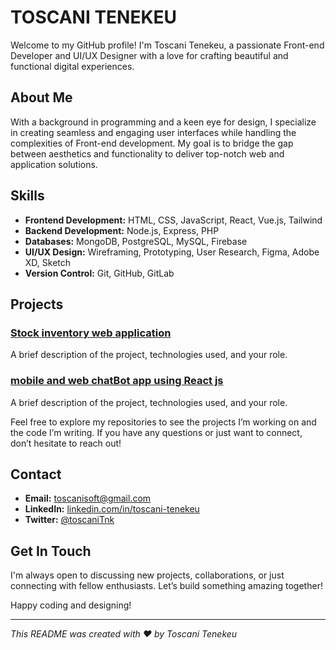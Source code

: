 # TOSCANI TENEKEU

Welcome to my GitHub profile! I'm Toscani Tenekeu, a passionate Front-end Developer and UI/UX Designer with a love for crafting beautiful and functional digital experiences.

## About Me

With a background in programming and a keen eye for design, I specialize in creating seamless and engaging user interfaces while handling the complexities of Front-end development. My goal is to bridge the gap between aesthetics and functionality to deliver top-notch web and application solutions.

## Skills

- **Frontend Development:** HTML, CSS, JavaScript, React, Vue.js, Tailwind
- **Backend Development:** Node.js, Express, PHP
- **Databases:** MongoDB, PostgreSQL, MySQL, Firebase
- **UI/UX Design:** Wireframing, Prototyping, User Research, Figma, Adobe XD, Sketch
- **Version Control:** Git, GitHub, GitLab

## Projects

### [Stock inventory web application](portfolio.toscanisoft.com/stock-inventory-web-app)
A brief description of the project, technologies used, and your role.

### [mobile and web chatBot app using React js](portfolio.toscanisoft.com/chatbot-app)
A brief description of the project, technologies used, and your role.

Feel free to explore my repositories to see the projects I’m working on and the code I’m writing. If you have any questions or just want to connect, don’t hesitate to reach out!

## Contact

- **Email:** [toscanisoft@gmail.com](mailto:toscanisoft@gmail.com)
- **LinkedIn:** [linkedin.com/in/toscani-tenekeu](https://www.linkedin.com/in/TOSCANI-TENEKEU)
- **Twitter:** [@toscaniTnk](https://twitter.com/toscaniTnk)

## Get In Touch

I'm always open to discussing new projects, collaborations, or just connecting with fellow enthusiasts. Let’s build something amazing together!

Happy coding and designing!

---

*This README was created with ❤️ by Toscani Tenekeu*
